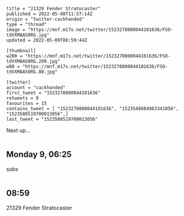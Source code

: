 ```
title = "21329 Fender Stratocaster"
published = 2022-05-08T11:57:14Z
origin = "twitter-cackhanded"
type = "thread"
image = "https://mnf.m17s.net/twitter/1523270800044101636/FSO-tdVXMAAS0RG.jpg"
updated = 2022-05-09T08:59:44Z

[thumbnail]
w200 = "https://mnf.m17s.net/twitter/1523270800044101636/FSO-tdVXMAAS0RG.200.jpg"
w80 = "https://mnf.m17s.net/twitter/1523270800044101636/FSO-tdVXMAAS0RG.80.jpg"

[twitter]
account = "cackhanded"
first_tweet = "1523270800044101636"
retweets = 0
favourites = 15
contains_tweet = [ "1523270800044101636", "1523549684983341056", "1523588519700013056",]
last_tweet = "1523588519700013056"
```

Next up…

<p class='image'><img src='https://mnf.m17s.net/twitter/1523270800044101636/FSO-tdVXMAAS0RG.jpg' alt=''></p>

## Monday 9, 06:25

sobs

<p class='image'><img src='https://mnf.m17s.net/twitter/1523270800044101636/FSS8W4HWYAEEcWu.jpg' alt=''></p>

## 08:59

21329 Fender Stratocaster

<p class='image'><img src='https://mnf.m17s.net/twitter/1523270800044101636/FSTfq8cWUAEp0YJ.jpg' alt=''></p>

